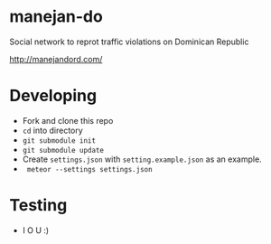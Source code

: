 # manejan-do

Social network to reprot traffic violations on Dominican Republic

http://manejandord.com/


# Developing

- Fork and clone this repo
- ``cd`` into directory
- ``git submodule init``
- ``git submodule update``
- Create ``settings.json`` with ``setting.example.json`` as an example.
- `` meteor --settings settings.json``

# Testing

- I O U :)